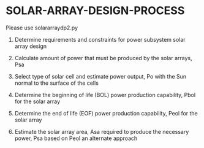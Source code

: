 # SOLAR-ARRAY-DESIGN-PROCESS
Please use solararraydp2.py
1) Determine requirements and constraints for power subsystem solar array design

2) Calculate amount of power that must be produced by the solar arrays, Psa

3) Select type of solar cell and  estimate power output, Po with the Sun normal to the surface of the cells

4) Determine the beginning of life (BOL) power production capability, Pbol for the solar array

5) Determine the end of life (EOF) power production capability, Peol for the solar array

6) Estimate the solar array area, Asa required to produce the necessary power, Psa based on Peol an alternate approach

